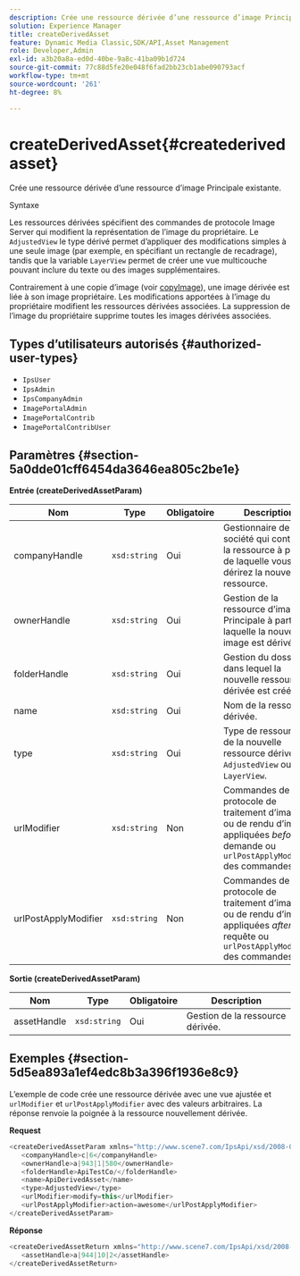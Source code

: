 ```yaml
---
description: Crée une ressource dérivée d’une ressource d’image Principale existante.
solution: Experience Manager
title: createDerivedAsset
feature: Dynamic Media Classic,SDK/API,Asset Management
role: Developer,Admin
exl-id: a3b20a8a-ed0d-40be-9a8c-41ba09b1d724
source-git-commit: 77c88d5fe20e048f6fad2bb23cb1abe090793acf
workflow-type: tm+mt
source-wordcount: '261'
ht-degree: 8%

---
```


# createDerivedAsset{#createderivedasset}

Crée une ressource dérivée d’une ressource d’image Principale existante.

Syntaxe

<!--<a id="section_FE43FF204ED644C2AC901AF45982E942"></a>-->

Les ressources dérivées spécifient des commandes de protocole Image Server qui modifient la représentation de l’image du propriétaire. Le `AdjustedView` le type dérivé permet d’appliquer des modifications simples à une seule image (par exemple, en spécifiant un rectangle de recadrage), tandis que la variable `LayerView` permet de créer une vue multicouche pouvant inclure du texte ou des images supplémentaires.

Contrairement à une copie d’image (voir [copyImage](../../../operations/c-operations-intro/c-methods/r-copy-image.md#reference-0785131e690b4ad08be69172023f35d0)), une image dérivée est liée à son image propriétaire. Les modifications apportées à l’image du propriétaire modifient les ressources dérivées associées. La suppression de l’image du propriétaire supprime toutes les images dérivées associées.

## Types d’utilisateurs autorisés {#authorized-user-types}

* `IpsUser`
* `IpsAdmin`
* `IpsCompanyAdmin`
* `ImagePortalAdmin`
* `ImagePortalContrib`
* `ImagePortalContribUser`

## Paramètres {#section-5a0dde01cff6454da3646ea805c2be1e}

**Entrée (createDerivedAssetParam)**

| Nom | Type | Obligatoire | Description |
|---|---|---|---|
| companyHandle | `xsd:string` | Oui | Gestionnaire de la société qui contient la ressource à partir de laquelle vous dérirez la nouvelle ressource. |
| ownerHandle | `xsd:string` | Oui | Gestion de la ressource d’image Principale à partir de laquelle la nouvelle image est dérivée. |
| folderHandle | `xsd:string` | Oui | Gestion du dossier dans lequel la nouvelle ressource dérivée est créée. |
| name | `xsd:string` | Oui | Nom de la ressource dérivée. |
| type | `xsd:string` | Oui | Type de ressource de la nouvelle ressource dérivée : `AdjustedView` ou `LayerView`. |
| urlModifier | `xsd:string` | Non | Commandes de protocole de traitement d’images ou de rendu d’images appliquées *before* la demande ou `urlPostApplyModifier` des commandes. |
| urlPostApplyModifier | `xsd:string` | Non | Commandes de protocole de traitement d’images ou de rendu d’images appliquées *after* à la requête ou `urlPostApplyModifier` des commandes. |

**Sortie (createDerivedAssetParam)**

| Nom | Type | Obligatoire | Description |
|---|---|---|---|
| assetHandle | `xsd:string` | Oui | Gestion de la ressource dérivée. |

## Exemples {#section-5d5ea893a1ef4edc8b3a396f1936e8c9}

L’exemple de code crée une ressource dérivée avec une vue ajustée et `urlModifier` et `urlPostApplyModifier` avec des valeurs arbitraires. La réponse renvoie la poignée à la ressource nouvellement dérivée.

**Request**

```java
<createDerivedAssetParam xmlns="http://www.scene7.com/IpsApi/xsd/2008-01-15">
   <companyHandle>c|6</companyHandle>
   <ownerHandle>a|943|1|580</ownerHandle>
   <folderHandle>ApiTestCo/</folderHandle>
   <name>ApiDerivedAsset</name>
   <type>AdjustedView</type>
   <urlModifier>modify=this</urlModifier>
   <urlPostApplyModifier>action=awesome</urlPostApplyModifier>
</createDerivedAssetParam>
```

**Réponse**

```java
<createDerivedAssetReturn xmlns="http://www.scene7.com/IpsApi/xsd/2008-01-15">
   <assetHandle>a|944|10|2</assetHandle>
</createDerivedAssetReturn>
```
